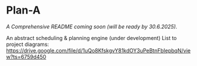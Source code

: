 # Plan-A
*A Comprehensive README coming soon (will be ready by 30.6.2025).*

An abstract scheduling &amp; planning engine (under development)
List to project diagrams: https://drive.google.com/file/d/1uQo8KfskgvY81kdOY3uPeBtnFbIepbqN/view?ts=6759d450
